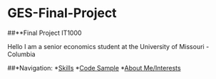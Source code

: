 # GES-Final-Project
##**Final Project IT1000

Hello I am a senior economics student at the University of Missouri - Columbia

##*Navigation:
*[Skills](./Skills.md)
*[Code Sample](Code_Sample.md)
*[About Me/Interests](About_Me&Interests.md)

